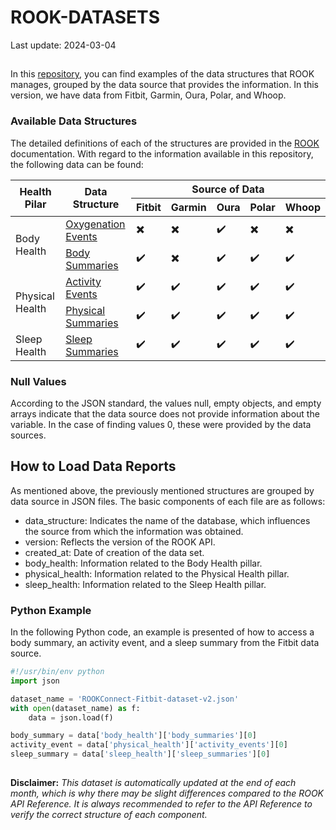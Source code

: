 # ROOK-DATASETS

Last update: 2024-03-04

##
In this [repository](https://github.com/RookeriesDevelopment/rook-data-datasets), you can find examples of the data structures that ROOK manages, grouped by the data source that provides the information. In this version, we have data from Fitbit, Garmin, Oura, Polar, and Whoop.

### Available Data Structures
The detailed definitions of each of the structures are provided in the [ROOK](https://docs.tryrook.io/docs/rookconnect/data-structure) documentation. With regard to the information available in this repository, the following data can be found:



<table class="tg">
<thead>
  <tr>
    <th class="tg-c3ow" rowspan="2">Health Pilar</th>
    <th class="tg-c3ow" rowspan="2">Data Structure</th>
    <th class="tg-c3ow" colspan="5">Source of Data</th>
  </tr>
  <tr>
    <th class="tg-c3ow">Fitbit</th>
    <th class="tg-c3ow">Garmin</th>
    <th class="tg-c3ow">Oura</th>
    <th class="tg-c3ow">Polar</th>
    <th class="tg-c3ow">Whoop</th>
  </tr>
</thead>
<tbody>
  <tr>
    <td class="tg-c3ow" rowspan="2">Body Health</td>
    <td class="tg-c3ow"><a href="https://docs.tryrook.io/api#tag/ROOK-greater-Connect-greater-Body-Health/paths/~1v2~1processed_data~1body_health~1events~1oxygenation/get">Oxygenation Events</a></td>
    <td class="tg-c3ow">✖️</td>
    <td class="tg-c3ow">✖️</td>
    <td class="tg-c3ow">✔️</td>
    <td class="tg-c3ow">✖️</td>
    <td class="tg-c3ow">✖️</td>
  </tr>
  <tr>
    <td class="tg-c3ow"><a href="https://docs.tryrook.io/api#tag/ROOK-greater-Connect-greater-Body-Health/paths/~1v2~1processed_data~1body_health~1summary/get">Body Summaries</a></td>
    <td class="tg-c3ow">✔️</td>
    <td class="tg-c3ow">✖️</td>
    <td class="tg-c3ow">✔️</td>
    <td class="tg-c3ow">✔️</td>
    <td class="tg-c3ow">✔️</td>
  </tr>
  <tr>
    <td class="tg-c3ow" rowspan="2">Physical Health</td>
    <td class="tg-c3ow"><a href="https://docs.tryrook.io/api#tag/ROOK-greater-Connect-greater-Physical-Health/paths/~1v2~1processed_data~1physical_health~1events~1activity/get">Activity Events</a></td>
    <td class="tg-c3ow">✔️</td>
    <td class="tg-c3ow">✔️</td>
    <td class="tg-c3ow">✔️</td>
    <td class="tg-c3ow">✔️</td>
    <td class="tg-c3ow">✔️</td>
  </tr>
  <tr>
    <td class="tg-c3ow"><a href="https://docs.tryrook.io/api#tag/ROOK-greater-Connect-greater-Physical-Health/paths/~1v2~1processed_data~1physical_health~1summary/get">Physical Summaries</a></td>
    <td class="tg-c3ow">✔️</td>
    <td class="tg-c3ow">✔️</td>
    <td class="tg-c3ow">✔️</td>
    <td class="tg-c3ow">✔️</td>
    <td class="tg-c3ow">✔️</td>
  </tr>
  <tr>
    <td class="tg-c3ow">Sleep Health</td>
    <td class="tg-c3ow"><a href="https://docs.tryrook.io/api#tag/ROOK-greater-Connect-greater-Sleep-Health/paths/~1v2~1processed_data~1sleep_health~1summary/get">Sleep Summaries</a></td>
    <td class="tg-c3ow">✔️</td>
    <td class="tg-c3ow">✔️</td>
    <td class="tg-c3ow">✔️</td>
    <td class="tg-c3ow">✔️</td>
    <td class="tg-c3ow">✔️</td>
  </tr>
</tbody>
</table>

### Null Values
According to the JSON standard, the values null, empty objects, and empty arrays indicate that the data source does not provide information about the variable. In the case of finding values 0, these were provided by the data sources.

## How to Load Data Reports
As mentioned above, the previously mentioned structures are grouped by data source in JSON files. The basic components of each file are as follows:

+   data_structure: Indicates the name of the database, which influences the source from which the information was obtained.
+   version: Reflects the version of the ROOK API.
+   created_at: Date of creation of the data set.
+   body_health: Information related to the Body Health pillar.
+   physical_health: Information related to the Physical Health pillar.
+   sleep_health: Information related to the Sleep Health pillar.

### Python Example
In the following Python code, an example is presented of how to access a body summary, an activity event, and a sleep summary from the Fitbit data source.

```python
#!/usr/bin/env python
import json

dataset_name = 'ROOKConnect-Fitbit-dataset-v2.json'
with open(dataset_name) as f:
    data = json.load(f)

body_summary = data['body_health']['body_summaries'][0]
activity_event = data['physical_health']['activity_events'][0]
sleep_summary = data['sleep_health']['sleep_summaries'][0]
```
##
<b>Disclaimer:</b> <em>This dataset is automatically updated at the end of each month, which is why there may be slight differences compared to the ROOK API Reference. It is always recommended to refer to the API Reference to verify the correct structure of each component.</em>
